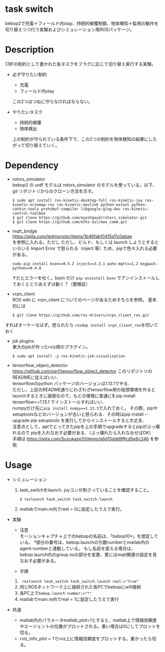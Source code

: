 # task switch
bebop2で充電＋フィールド内stay、持続的被覆制御、物体検知＋監視の動作を
切り替えつつ行う実験およびシミュレーション用ROSパッケージ。
# Description
CBFの制約として書かれた各タスクをフラグに応じて切り替え実行する実験。
- 必ず守りたい制約
	- 充電
	- フィールド内stay

	この2つはつねに守らなければならない。
- やりたいタスク
	- 持続的被覆
	- 物体検出

	上の制約が守られている条件下で、この2つの制約を物体検知の結果にしたがって切り替えていく。

# Dependency
- rotors_simulator  
bebop2 の urdf モデルは rotors_simulator のモデルを使っている。以下、git リポジトリからのクローン方法を示す。


	```
	$ sudo apt install ros-kinetic-desktop-full ros-kinetic-joy ros-kinetic-octomap-ros ros-kinetic-mavlink python-wstool python-catkin-tools protobuf-compiler libgoogle-glog-dev ros-kinetic-control-toolbox  
	$ git clone https://github.com/ayushgaud/rotors_simulator.git  
	$ git clone https://github.com/ethz-asl/mav_comm.git  
	```


- mqtt_bridge  
https://qiita.com/ledmonster/items/1b46fabf0415d7c0abae  
を参照に入れる。ただし
ただし、ビルド、もしくは launch しようとするといろいろ Import Error で怒られる（inject 等）ため、pipで色々入れる必要がある。  


  ```
  sudo pip install bson==0.5.2 inject==3.3.1 paho-mqtt==1.2 msgpack-python==0.4.8
  ```
  ↑だとエラーを吐く。bson だけ
  `pip uninstall bson`
  でアンインストールしておくととりあえずは動く？（要検証）

  <!-- つまったら -->
  <!-- ` -->
  <!-- sudo pip install --upgrade pip setuptools -->
  <!-- ` -->
  <!-- で解決するかも。 -->


- vrpn_client  
ROS wiki に vrpn_client についてのページがあるためそちらを参照。
基本的には
	```
	$ git clone https://github.com/ros-drivers/vrpn_client_ros.git
	```
すればオーケーなはず。怒られたら
`rosdep install vrpn_client_ros`を叩いておく

- jsk plugins  
東大のjskが作ったrviz用のプラグイン。
	```
	$ sudo apt install -y ros-kinetic-jsk-visualization
	```

- tensorflow_object_detector  
https://github.com/osrf/tensorflow_object_detector このリポジトリのREADMEに従えばいい．  
tensorflowのpython パッケージのバージョンは1.13.1でやる．  
ただし，上記のREADME通りにわざわざtensorflow用の仮想環境を作るとlaunchするときに面倒なので，もとの環境に普通に$ pip install tensorflow==1.13.1 でインストールすればいい．  
numpyだけ先に`pip install numpy==1.13.3`で入れておく。
その際，pipやsetuptoolsなどのバージョンが古いと怒られる．その時はpip install --upgrade pip setuptools を実行してからインストールすると大丈夫．  
注意点として，aptでとってきたpipを上の手順でupgradeするとpipがぶっ壊れるので
pipを入れなおす必要がある．（ぶっ壊れたら入れなおせばOK）  
手順は https://qiita.com/Suzukaze31/items/e6d15ddd9ffcd5e6c246 を参照

# Usage

- シミュレーション
	1. task_switchをlaunch. joyコンが刺さっていることを確認すること。
		``` 
		$ roslaunch task_switch task_switch.launch
		```
	2. matlabでmain.m内でreel = 0に設定したうえで実行。


- 実験
  - 注意  
  モーションキャプチャ上でのbebopの名前は、「bebop10*」を想定している。
  *部分の番号は、bebop.launchの引数numberとmatlab内のagent numberと連動している。
  もし名前を変える場合は、bebop.launch内のgroup nsの部分を変更、更にはmqtt関連の設定を見なおす必要がある。

  - 手順
  1. `` roslaunch task_switch task_switch.launch real:="true"``
  2. 同じROSネットワーク上に接続された各PCでbebopにwifi接続
  3. 各PC上で``bebop.launch number:="*"`` 
  4. matlabでmain.m内でreal = 1に設定したうえで実行
- 共通
  - matlab内のパラメータmatlab_plot=1とすると、matlab上で情報信頼度やエージェントの位置がプロットされる。重い場合は0にしてプロットを切る。
  - rviz_info_plot = 1でrviz上に情報信頼度をプロットする。重かったら切る。


